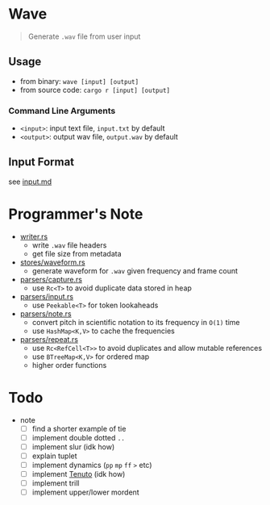 # Wave
> Generate `.wav` file from user input

## Usage
- from binary: `wave [input] [output]`
- from source code: `cargo r [input] [output]`

### Command Line Arguments

- `<input>`: input text file, `input.txt` by default
- `<output>`: output wav file, `output.wav` by default

## Input Format

see [input.md](./doc/input.md)

# Programmer's Note


- [writer.rs](./src/writer.rs)
  - write `.wav` file headers
  - get file size from metadata
- [stores/waveform.rs](./src/stores/waveform.rs)
  - generate waveform for `.wav` given frequency and frame count
- [parsers/capture.rs](./src/parsers/capture.rs)
  - use `Rc<T>` to avoid duplicate data stored in heap
- [parsers/input.rs](./src/parsers/input.rs)
  - use `Peekable<T>` for token lookaheads
- [parsers/note.rs](./src/parsers/note.rs)
  - convert pitch in scientific notation to its frequency in `O(1)` time
  - use `HashMap<K,V>` to cache the frequencies
- [parsers/repeat.rs](./src/parsers/repeat.rs)
  - use `Rc<RefCell<T>>` to avoid duplicates and allow mutable references
  - use `BTreeMap<K,V>` for ordered map
  - higher order functions

# Todo

- note
  - [ ] find a shorter example of tie
  - [ ] implement double dotted `..`
  - [ ] implement slur (idk how)
  - [ ] explain tuplet
  - [ ] implement dynamics (`pp` `mp` `ff` `>` etc)
  - [ ] implement [Tenuto](https://en.wikipedia.org/wiki/Tenuto) (idk how)
  - [ ] implement trill
  - [ ] implement upper/lower mordent
